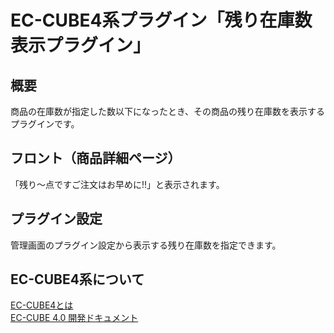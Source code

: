 # EC-CUBE4系プラグイン「残り在庫数表示プラグイン」

## 概要
商品の在庫数が指定した数以下になったとき、その商品の残り在庫数を表示するプラグインです。

## フロント（商品詳細ページ）
「残り〜点ですご注文はお早めに!!」と表示されます。

## プラグイン設定
管理画面のプラグイン設定から表示する残り在庫数を指定できます。

## EC-CUBE4系について
[EC-CUBE4とは ](https://www.ec-cube.net/product/4.0/)   
[EC-CUBE 4.0 開発ドキュメント](http://doc4.ec-cube.net/)